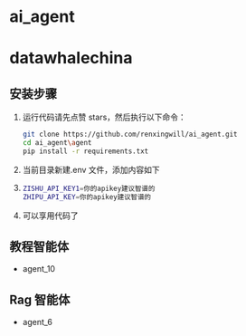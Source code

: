 # ai_agent

# datawhalechina

## 安装步骤

1. 运行代码请先点赞 stars，然后执行以下命令：
   ```bash
   git clone https://github.com/renxingwill/ai_agent.git
   cd ai_agent\agent
   pip install -r requirements.txt
   ```
2. 当前目录新建.env 文件，添加内容如下
3. ```bash
   ZISHU_API_KEY1=你的apikey建议智谱的
   ZHIPU_API_KEY=你的apikey建议智谱的
   ```

4. 可以享用代码了

## 教程智能体

- agent_10

## Rag 智能体

- agent_6
